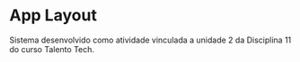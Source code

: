 # App Layout

Sistema desenvolvido como atividade vinculada a unidade 2 da Disciplina 11 do curso Talento Tech.


